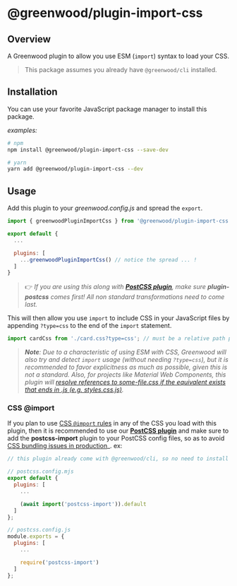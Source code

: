 # @greenwood/plugin-import-css

## Overview
A Greenwood plugin to allow you use ESM (`import`) syntax to load your CSS.

> This package assumes you already have `@greenwood/cli` installed.

## Installation
You can use your favorite JavaScript package manager to install this package.

_examples:_
```bash
# npm
npm install @greenwood/plugin-import-css --save-dev

# yarn
yarn add @greenwood/plugin-import-css --dev
```

## Usage
Add this plugin to your _greenwood.config.js_ and spread the `export`.

```javascript
import { greenwoodPluginImportCss } from '@greenwood/plugin-import-css';

export default {
  ...

  plugins: [
    ...greenwoodPluginImportCss() // notice the spread ... !
  ]
}
```

> 👉 _If you are using this along with [**PostCSS plugin**](https://github.com/ProjectEvergreen/greenwood/tree/master/packages/plugin-postcss), make sure **plugin-postcss** comes first!  All non standard transformations need to come last._


This will then allow you use `import` to include CSS in your JavaScript files by appending `?type=css` to the end of the `import` statement.
```js
import cardCss from './card.css?type=css'; // must be a relative path per ESM spec
```

> _**Note**: Due to a characteristic of using ESM with CSS, Greenwood will also try and detect `import` usage (without needing `?type=css`), but it is recommended to favor explicitness as much as possible, given this is not a standard.  Also, for projects like Material Web Components, this plugin will [resolve references to _some-file.css_ if the equivalent exists that ends in _.js (e.g. styles.css.js)_](https://github.com/ProjectEvergreen/greenwood/issues/700)._

### CSS @import
If you plan to use [CSS `@import` rules](https://developer.mozilla.org/en-US/docs/Web/CSS/@import) in any of the CSS you load with this plugin, then it is recommended to use our [**PostCSS plugin**](https://github.com/ProjectEvergreen/greenwood/tree/master/packages/plugin-postcss) and make sure to add the **postcss-import** plugin to your PostCSS config files, so as to avoid [CSS bundling issues in production](https://github.com/ProjectEvergreen/greenwood/discussions/763)_.  ex:
```js
// this plugin already come with @greenwood/cli, so no need to install it!

// postcss.config.mjs
export default {
  plugins: [
    ...

    (await import('postcss-import')).default
  ]
};

// postcss.config.js
module.exports = {
  plugins: [
    ...

    require('postcss-import')
  ]
};
```